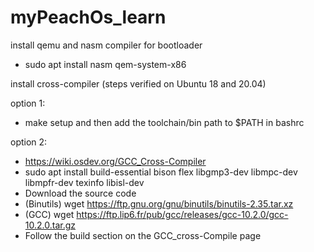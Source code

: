# myPeachOs_learn

install qemu and nasm compiler for bootloader
 - sudo apt install nasm qem-system-x86

install cross-compiler (steps verified on Ubuntu 18 and 20.04)

option 1: 
 - make setup and then add the toolchain/bin path to $PATH in bashrc

option 2:
 - https://wiki.osdev.org/GCC_Cross-Compiler
 - sudo apt install build-essential bison flex libgmp3-dev libmpc-dev libmpfr-dev texinfo libisl-dev
 - Download the source code 
 - (Binutils) wget https://ftp.gnu.org/gnu/binutils/binutils-2.35.tar.xz
 - (GCC) wget https://ftp.lip6.fr/pub/gcc/releases/gcc-10.2.0/gcc-10.2.0.tar.gz
 - Follow the build section on the GCC_cross-Compile page
